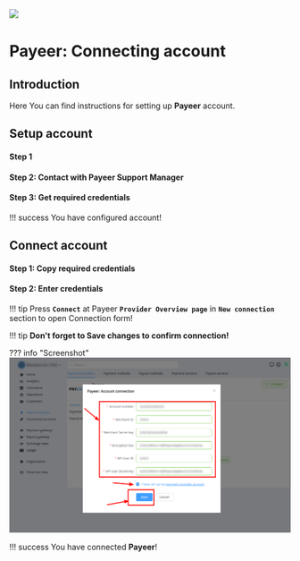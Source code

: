 <img src="https://static.openfintech.io/payment_providers/payeer/logo.png?w=400" width="400px">

# Payeer: Connecting account

## Introduction

Here You can find  instructions for setting up **Payeer**  account.

## Setup account

#### Step 1 


#### Step 2: Contact with Payeer Support Manager



#### Step 3: Get required credentials


!!! success
    You have configured account!




## Connect account

#### Step 1: Copy required credentials


#### Step 2: Enter credentials


!!! tip
    Press **```Connect```** at Payeer **```Provider Overview page```** in **```New connection```** section to open Connection form!


!!! tip
    **Don't forget to Save changes to confirm connection!**

??? info "Screenshot"
    [![Connect](images/payeer-step_connect.png)](images/payeer-step_connect.png)


!!! success
    You have connected **Payeer**!